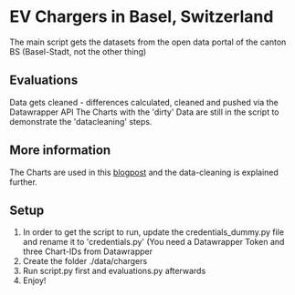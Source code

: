 # EV Chargers in Basel, Switzerland

The main script gets the datasets from the open data portal of the canton BS (Basel-Stadt, not the other thing)

## Evaluations
Data gets cleaned - differences calculated, cleaned and pushed via the Datawrapper API 
The Charts with the 'dirty' Data are still in the script to demonstrate the 'datacleaning' steps. 

## More information
The Charts are used in this [blogpost](https://rideable.ch/belegung-ladestationen-iwb-auswertung/) and the data-cleaning is explained further.

## Setup
1. In order to get the script to run, update the credentials_dummy.py file and rename it to 'credentials.py' (You need a Datawrapper Token and three Chart-IDs from Datawrapper
2. Create the folder ./data/chargers
3. Run script.py first and evaluations.py afterwards
4. Enjoy!
